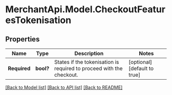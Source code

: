 # MerchantApi.Model.CheckoutFeaturesTokenisation
## Properties

Name | Type | Description | Notes
------------ | ------------- | ------------- | -------------
**Required** | **bool?** | States if the tokenisation is required to proceed with the checkout. | [optional] [default to true]

[[Back to Model list]](../README.md#documentation-for-models) [[Back to API list]](../README.md#documentation-for-api-endpoints) [[Back to README]](../README.md)


